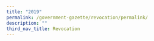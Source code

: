 ```yaml
---
title: "2019"
permalink: /government-gazette/revocation/permalink/
description: ""
third_nav_title: Revocation
---
```

